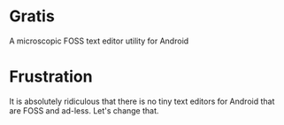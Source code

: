 # Gratis
A microscopic FOSS text editor utility for Android 

# Frustration
It is absolutely ridiculous that there is no tiny text editors for Android that are FOSS and ad-less. Let's change that.
